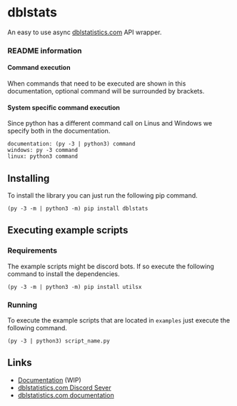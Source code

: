 # dblstats

An easy to use async [dblstatistics.com](https://dblstatistics.com) API wrapper.

### README information

#### Command execution

When commands that need to be executed are shown in this documentation, 
optional command will be surrounded by brackets.

#### System specific command execution

Since python has a different command call on Linus and Windows we specify both
in the documentation.
```
documentation: (py -3 | python3) command
windows: py -3 command
linux: python3 command
```

## Installing

To install the library you can just run the following pip command.
```
(py -3 -m | python3 -m) pip install dblstats
```

## Executing example scripts

### Requirements

The example scripts might be discord bots.
If so execute the following command to install the dependencies.

```
(py -3 -m | python3 -m) pip install utilsx
```

### Running

To execute the example scripts that are located in `examples` just execute 
the following command.

```
(py -3 | python3) script_name.py
```

## Links

* [Documentation]() (WIP)
* [dblstatistics.com Discord Sever](https://discord.gg/Qd34uz7qDY)
* [dblstatistics.com documentation](https://dblstatistics.com/api/docs)

